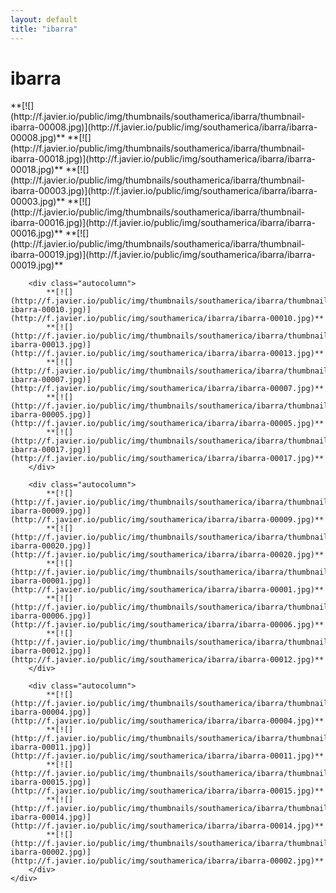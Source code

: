 ```yaml
---
layout: default
title: "ibarra"
---
```


<h1 class="page" style="padding-left:0%;">ibarra</h1>
<div class="page">
    <div class="autowide">
        <div class="autocolumn">
            **[![](http://f.javier.io/public/img/thumbnails/southamerica/ibarra/thumbnail-ibarra-00008.jpg)](http://f.javier.io/public/img/southamerica/ibarra/ibarra-00008.jpg)**
            **[![](http://f.javier.io/public/img/thumbnails/southamerica/ibarra/thumbnail-ibarra-00018.jpg)](http://f.javier.io/public/img/southamerica/ibarra/ibarra-00018.jpg)**
            **[![](http://f.javier.io/public/img/thumbnails/southamerica/ibarra/thumbnail-ibarra-00003.jpg)](http://f.javier.io/public/img/southamerica/ibarra/ibarra-00003.jpg)**
            **[![](http://f.javier.io/public/img/thumbnails/southamerica/ibarra/thumbnail-ibarra-00016.jpg)](http://f.javier.io/public/img/southamerica/ibarra/ibarra-00016.jpg)**
            **[![](http://f.javier.io/public/img/thumbnails/southamerica/ibarra/thumbnail-ibarra-00019.jpg)](http://f.javier.io/public/img/southamerica/ibarra/ibarra-00019.jpg)**
        </div>

        <div class="autocolumn">
            **[![](http://f.javier.io/public/img/thumbnails/southamerica/ibarra/thumbnail-ibarra-00010.jpg)](http://f.javier.io/public/img/southamerica/ibarra/ibarra-00010.jpg)**
            **[![](http://f.javier.io/public/img/thumbnails/southamerica/ibarra/thumbnail-ibarra-00013.jpg)](http://f.javier.io/public/img/southamerica/ibarra/ibarra-00013.jpg)**
            **[![](http://f.javier.io/public/img/thumbnails/southamerica/ibarra/thumbnail-ibarra-00007.jpg)](http://f.javier.io/public/img/southamerica/ibarra/ibarra-00007.jpg)**
            **[![](http://f.javier.io/public/img/thumbnails/southamerica/ibarra/thumbnail-ibarra-00005.jpg)](http://f.javier.io/public/img/southamerica/ibarra/ibarra-00005.jpg)**
            **[![](http://f.javier.io/public/img/thumbnails/southamerica/ibarra/thumbnail-ibarra-00017.jpg)](http://f.javier.io/public/img/southamerica/ibarra/ibarra-00017.jpg)**
        </div>

        <div class="autocolumn">
            **[![](http://f.javier.io/public/img/thumbnails/southamerica/ibarra/thumbnail-ibarra-00009.jpg)](http://f.javier.io/public/img/southamerica/ibarra/ibarra-00009.jpg)**
            **[![](http://f.javier.io/public/img/thumbnails/southamerica/ibarra/thumbnail-ibarra-00020.jpg)](http://f.javier.io/public/img/southamerica/ibarra/ibarra-00020.jpg)**
            **[![](http://f.javier.io/public/img/thumbnails/southamerica/ibarra/thumbnail-ibarra-00001.jpg)](http://f.javier.io/public/img/southamerica/ibarra/ibarra-00001.jpg)**
            **[![](http://f.javier.io/public/img/thumbnails/southamerica/ibarra/thumbnail-ibarra-00006.jpg)](http://f.javier.io/public/img/southamerica/ibarra/ibarra-00006.jpg)**
            **[![](http://f.javier.io/public/img/thumbnails/southamerica/ibarra/thumbnail-ibarra-00012.jpg)](http://f.javier.io/public/img/southamerica/ibarra/ibarra-00012.jpg)**
        </div>

        <div class="autocolumn">
            **[![](http://f.javier.io/public/img/thumbnails/southamerica/ibarra/thumbnail-ibarra-00004.jpg)](http://f.javier.io/public/img/southamerica/ibarra/ibarra-00004.jpg)**
            **[![](http://f.javier.io/public/img/thumbnails/southamerica/ibarra/thumbnail-ibarra-00011.jpg)](http://f.javier.io/public/img/southamerica/ibarra/ibarra-00011.jpg)**
            **[![](http://f.javier.io/public/img/thumbnails/southamerica/ibarra/thumbnail-ibarra-00015.jpg)](http://f.javier.io/public/img/southamerica/ibarra/ibarra-00015.jpg)**
            **[![](http://f.javier.io/public/img/thumbnails/southamerica/ibarra/thumbnail-ibarra-00014.jpg)](http://f.javier.io/public/img/southamerica/ibarra/ibarra-00014.jpg)**
            **[![](http://f.javier.io/public/img/thumbnails/southamerica/ibarra/thumbnail-ibarra-00002.jpg)](http://f.javier.io/public/img/southamerica/ibarra/ibarra-00002.jpg)**
        </div>
    </div>
</div>
